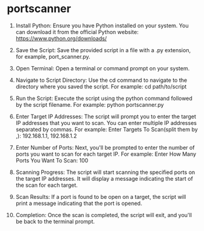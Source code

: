# portscanner
1. Install Python:
Ensure you have Python installed on your system. You can download it from the official Python website: https://www.python.org/downloads/

2. Save the Script:
Save the provided script in a file with a .py extension, for example, port_scanner.py.

3. Open Terminal:
Open a terminal or command prompt on your system.

4. Navigate to Script Directory:
Use the cd command to navigate to the directory where you saved the script. For example: cd path/to/script

5. Run the Script:
Execute the script using the python command followed by the script filename. For example: python portscanner.py

6. Enter Target IP Addresses:
The script will prompt you to enter the target IP addresses that you want to scan. You can enter multiple IP addresses separated by commas.
For example: Enter Targets To Scan(split them by ,): 192.168.1.1, 192.168.1.2

7. Enter Number of Ports:
Next, you'll be prompted to enter the number of ports you want to scan for each target IP.
For example: Enter How Many Ports You Want To Scan: 100

8. Scanning Progress:
The script will start scanning the specified ports on the target IP addresses. It will display a message indicating the start of the scan for each target.

9. Scan Results:
If a port is found to be open on a target, the script will print a message indicating that the port is opened.

10. Completion:
Once the scan is completed, the script will exit, and you'll be back to the terminal prompt.
